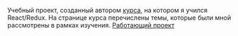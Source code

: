 Учебный проект, созданный автором [курса](https://www.udemy.com/course/react-the-complete-guide-incl-redux/), на котором я учился React/Redux. 
На странице курса перечислены темы, которые были мной рассмотрены в рамках изучения. 
[Работающий проект](https://react-my-burger-6804e.firebaseapp.com/)
